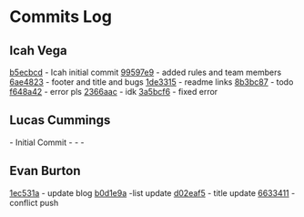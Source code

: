 # Commits Log

## Icah Vega

[b5ecbcd](https://github.com/Icahpv/cpnt201-a4/commit/b5ecbcd273c8620757a983b8cbc05c63c6da502a) - Icah initial commit
[99597e9](https://github.com/Icahpv/cpnt201-a4/commit/99597e9a25e5a1b465f9071b2d8a821fb94ad868) - added rules and team members
[6ae4823](https://github.com/Icahpv/cpnt201-a4/commit/6ae482374266f1018fbdb496cdd8f329e8afd419) - footer and title and bugs 
[1de3315](https://github.com/Icahpv/cpnt201-a4/commit/1de3315f0a9fe96fdd4655fc823c133a8336854d) - readme links 
[8b3bc87](https://github.com/Icahpv/cpnt201-a4/commit/8b3bc87d03358bf4af183a86e9bfdd9270c8ac8c) - todo
[f648a42](https://github.com/Icahpv/cpnt201-a4/commit/f648a429abcfa8c24889ced5c56a4a63ff6e13c2) - error pls 
[2366aac](https://github.com/Icahpv/cpnt201-a4/commit/2366aac48a08628dd604502d94625fd63e60a62b) - idk
[3a5bcf6](https://github.com/Icahpv/cpnt201-a4/commit/3a5bcf6606abcce3e69c47abafc48596cb196fce) - fixed error

## Lucas Cummings
[]() - Initial Commit
[]() -
[]() -
[]() -
## Evan Burton

[1ec531a](https://github.com/Icahpv/cpnt201-a4/commit/1ec531a50bc8fd1f4c79d79b239950ac6520b286) - update blog
[b0d1e9a](https://github.com/Icahpv/cpnt201-a4/commit/b0d1e9a3b038e75ec54515c6329948998d645238) -list update
[d02eaf5](https://github.com/Icahpv/cpnt201-a4/commit/d02eaf5e4eb5d41489d052caa20e4f259ac2cc08) - title update
[6633411](https://github.com/Icahpv/cpnt201-a4/commit/663341118b1dc08825890d6a947930c01f48d7a4) - conflict push
